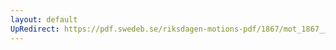 ```yaml
---
layout: default
UpRedirect: https://pdf.swedeb.se/riksdagen-motions-pdf/1867/mot_1867__ak__00096/mot_1867__ak__00096_001.pdf
---
```

